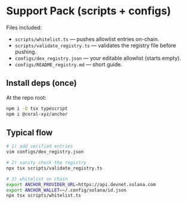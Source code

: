 # Support Pack (scripts + configs)

Files included:

- `scripts/whitelist.ts` — pushes allowlist entries on-chain.
- `scripts/validate_registry.ts` — validates the registry file before pushing.
- `configs/dex_registry.json` — your editable allowlist (starts empty).
- `configs/README_registry.md` — short guide.

## Install deps (once)

At the repo root:

```bash
npm i -D tsx typescript
npm i @coral-xyz/anchor
```

## Typical flow

```bash
# 1) add verified entries
vim configs/dex_registry.json

# 2) sanity check the registry
npx tsx scripts/validate_registry.ts

# 3) whitelist on chain
export ANCHOR_PROVIDER_URL=https://api.devnet.solana.com
export ANCHOR_WALLET=~/.config/solana/id.json
npx tsx scripts/whitelist.ts
```
